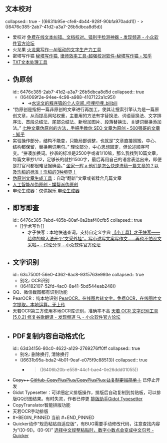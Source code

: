 ## 文本校对
collapsed:: true
	- ((6631b95e-cfe8-4b44-928f-90bfa970add1))
		- > ((6476c385-2ab7-41d2-a3a7-26b5dbca8d5d))
- 爱校对 [免费在线文本纠错、文档校对、错别字检测神器 - 发现频道 - 小众软件官方论坛](https://meta.appinn.net/t/topic/34225)
- 火龙果 [火龙果写作—AI驱动的文字生产力工具](https://www.mypitaya.com/)
- 密塔写作猫 [秘塔写作猫](https://xiezuocat.com/?s=cbdag), [律师效率工具-超强校对软件-秘塔写作猫 - 知乎](https://zhuanlan.zhihu.com/p/95976015)
- [TXT文本处理工具](http://www.txttool.com/)
- ## 伪原创
  id:: 6476c385-2ab7-41d2-a3a7-26b5dbca8d5d
  collapsed:: true
	- ((64069f2e-94ee-4c98-a988-4107122a1c95))
		- ->[水论文的程序猿的个人空间_哔哩哔哩_bilibili](https://space.bilibili.com/383551518/channel/collectiondetail?sid=1241049)
- “伪原创是指把一篇非原创的文章进行再加工，使其让搜索引擎认为是一篇原创文章，从而提高网站权重，主要用的方法有字替换法、词语替换法、文字排序法、首段总结法、尾部总结法、新增加图片、段落替换法、关键词替换添加法。” [七种文章伪原创的方法，手把手教你 SEO 文章为原创 - 500强哥的文章 - 知乎](https://zhuanlan.zhihu.com/p/125758339)
- 实验操作部分，结构不能变，只能局部调整，也就是“文章直接照搬，中心、结构都保留，替换用词用句。” 理论部分，中心思想固定，但论述顺序可变。“拼凑加换词。抄袭的标准是2500字或者1/10嘛，那么我找到10篇文章，每篇文章抄1/12，足够长的就抄1500字，最后再用自己的语言表达出来，即便是打官司都很难证据确凿。” [坐家一辉 a 他们是怎么快速洗稿一篇文章的？以及洗稿的标准！洗稿的3种境界！](https://zhuanlan.zhihu.com/p/79302920)
- [伪原创文章生成工具](https://zhuanlan.zhihu.com/p/163360636)：自动“翻新”文章或者糅合几篇文章
- [人工智能AI伪原创 - 媒帮派伪原创](https://ai.meibp.com/)
- 申论生成器：仅供娱乐 [申论生成器](https://sojo.im/slscq/)
- ## 即写即查
  id:: 6476c385-7ebd-485b-80af-0a2baf40cfb5
  collapsed:: true
	- [[学术写作]]
		- 才子快写：本地快速查词，支持自定义字典 [【小工具】才子快写——给你的输入法开个“文采外挂”，写小说写文案写作文......再也不怕没文采啦~ - 讨论分享 - 小众软件官方论坛](https://meta.appinn.net/t/topic/35093)
- ## 文字识别
  id:: 63c7500f-56e0-4362-8ac8-93f5763e993e
  collapsed:: true
	- 别名: OCR识别
	- ((64182107-52fd-4ac0-8a41-5bd544eab248))
- QQ、微信截图都有识别功能
- PearOCR：纯本地识别 [PearOCR，在线图片转文字，免费OCR，在线图片文字提取，本地运算，无上传](https://pearocr.com/#/)
- 天若OCR第三方使用本地OCR库识别，准确率不高 [天若 OCR 文字识别工具 [5.0.2] 修复谷歌翻译 - 发现频道 🔍 - 小众软件官方论坛](https://meta.appinn.net/t/topic/25133)
- ## PDF复制内容自动格式化
  id:: 63d34156-80c0-4622-a129-2769276ff0ff
  collapsed:: true
	- 别名: 删除换行, 清除换行
	- ((6631b95a-bda2-4b01-9eaf-e075f9c88513))
	  collapsed:: true
		- > ((6406b20b-e559-44cf-bae4-0e26ddd01055))
- ~~Copy++ [GitHub-CopyPlusPlus/CopyPlusPlus:让复制更加简单！](https://github.com/CopyPlusPlus/CopyPlusPlus)~~ 已停止开发
- Gidot Typesetter：可详细定义排版操作，排版后自动复制到剪贴板，可以排版QQ识图结果。有时失灵，作者已停更 [排版助手Gidot Typesetter](http://www.epinv.com/post/3853.html)
- CopyTranslator智能排版功能
- 天若OCR手动排版
- #+BEGIN_PINNED
  当前
  #+END_PINNED
- Quicker动作“规范粘贴自适应版”，有BUG需要手动修改代码，注意查找内容为“([0-9])。([0-9])” [选择中文规整粘贴时，数字小数点会变成中文句号 - Quicker](https://getquicker.net/Common/Topics/ViewTopic/15092)